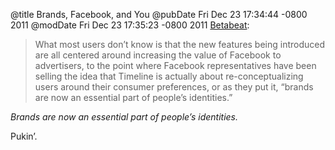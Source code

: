 @title Brands, Facebook, and You
@pubDate Fri Dec 23 17:34:44 -0800 2011
@modDate Fri Dec 23 17:35:23 -0800 2011
<a href="http://www.betabeat.com/2011/12/23/exclusive-leaked-details-of-how-facebook-plans-to-sell-your-timeline-to-advertisers/">Betabeat</a>:

>What most users don’t know is that the new features being introduced are all centered around increasing the value of Facebook to advertisers, to the point where Facebook representatives have been selling the idea that Timeline is actually about re-conceptualizing users around their consumer preferences, or as they put it, “brands are now an essential part of people’s identities.”

<em>Brands are now an essential part of people’s identities.</em>

Pukin’.
